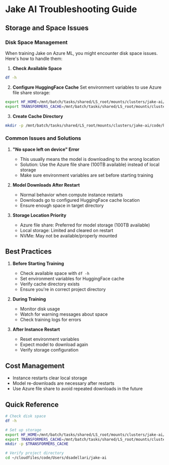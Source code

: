 # Jake AI Troubleshooting Guide

## Storage and Space Issues

### Disk Space Management
When training Jake on Azure ML, you might encounter disk space issues. Here's how to handle them:

1. **Check Available Space**
```bash
df -h
```

2. **Configure HuggingFace Cache**
Set environment variables to use Azure file share storage:
```bash
export HF_HOME=/mnt/batch/tasks/shared/LS_root/mounts/clusters/jake-ai/code/huggingface
export TRANSFORMERS_CACHE=/mnt/batch/tasks/shared/LS_root/mounts/clusters/jake-ai/code/huggingface/transformers-cache
```

3. **Create Cache Directory**
```bash
mkdir -p /mnt/batch/tasks/shared/LS_root/mounts/clusters/jake-ai/code/huggingface/transformers-cache
```

### Common Issues and Solutions

1. **"No space left on device" Error**
   - This usually means the model is downloading to the wrong location
   - Solution: Use the Azure file share (100TB available) instead of local storage
   - Make sure environment variables are set before starting training

2. **Model Downloads After Restart**
   - Normal behavior when compute instance restarts
   - Downloads go to configured HuggingFace cache location
   - Ensure enough space in target directory

3. **Storage Location Priority**
   - Azure file share: Preferred for model storage (100TB available)
   - Local storage: Limited and cleared on restart
   - NVMe: May not be available/properly mounted

## Best Practices

1. **Before Starting Training**
   - Check available space with `df -h`
   - Set environment variables for HuggingFace cache
   - Verify cache directory exists
   - Ensure you're in correct project directory

2. **During Training**
   - Monitor disk usage
   - Watch for warning messages about space
   - Check training logs for errors

3. **After Instance Restart**
   - Reset environment variables
   - Expect model to download again
   - Verify storage configuration

## Cost Management
- Instance restarts clear local storage
- Model re-downloads are necessary after restarts
- Use Azure file share to avoid repeated downloads in the future

## Quick Reference
```bash
# Check disk space
df -h

# Set up storage
export HF_HOME=/mnt/batch/tasks/shared/LS_root/mounts/clusters/jake-ai/code/huggingface
export TRANSFORMERS_CACHE=/mnt/batch/tasks/shared/LS_root/mounts/clusters/jake-ai/code/huggingface/transformers-cache
mkdir -p $TRANSFORMERS_CACHE

# Verify project directory
cd ~/cloudfiles/code/Users/dsadellari/jake-ai
```
